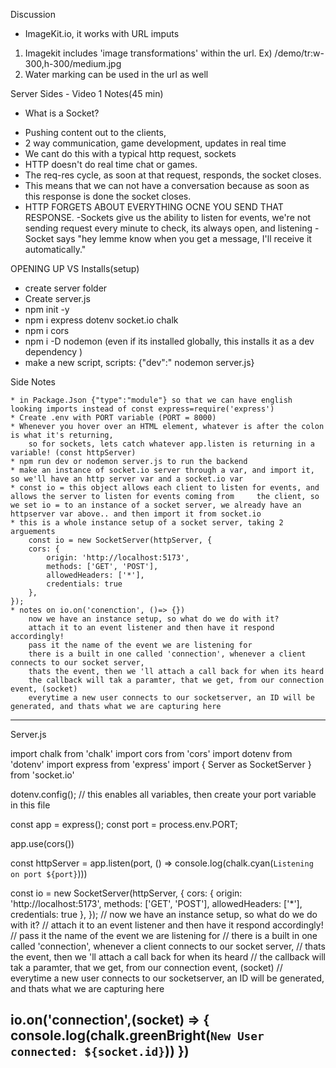 Discussion

* ImageKit.io, it works with URL imputs 
1. Imagekit includes 'image transformations' within the url.
Ex) /demo/tr:w-300,h-300/medium.jpg
2. Water marking can be used in the url as well

Server Sides - Video 1 Notes(45 min)

* What is a Socket?

- Pushing content out to the clients, 
- 2 way communication, game development, updates in real time
- We cant do this with a typical http request, sockets
- HTTP doesn't do real time chat or games.
- The req-res cycle, as soon at that request, responds, the socket closes.
- This means that we can not have a conversation because as soon as this response is done the socket closes.
- HTTP FORGETS ABOUT EVERYTHING OCNE YOU SEND THAT RESPONSE.
-Sockets give us the ability to listen for events, we're not sending request every minute to check, its always open, and listening 
-Socket says "hey lemme know when you get a message, I'll receive it automatically."


OPENING UP VS
Installs(setup)
- create server folder
- Create server.js
- npm init -y
- npm i express dotenv socket.io chalk
- npm i cors
- npm i -D nodemon (even if its installed globally, this installs it as a dev dependency )
- make a new script, scripts: {"dev":" nodemon server.js}

Side Notes

    * in Package.Json {"type":"module"} so that we can have english looking imports instead of const express=require('express')
    * Create .env with PORT variable (PORT = 8000)
    * Whenever you hover over an HTML element, whatever is after the colon is what it's returning,
        so for sockets, lets catch whatever app.listen is returning in a variable! (const httpServer)
    * npm run dev or nodemon server.js to run the backend
    * make an instance of socket.io server through a var, and import it, so we'll have an http server var and a socket.io var
    * const io = this object allows each client to listen for events, and allows the server to listen for events coming from     the client, so we set io = to an instance of a socket server, we already have an httpserver var above.. and then import it from socket.io
    * this is a whole instance setup of a socket server, taking 2 arguements
        const io = new SocketServer(httpServer, {
        cors: {
            origin: 'http://localhost:5173',
            methods: ['GET', 'POST'],
            allowedHeaders: ['*'],
            credentials: true
        },
    });
    * notes on io.on('conenction', ()=> {})
        now we have an instance setup, so what do we do with it?
        attach it to an event listener and then have it respond accordingly!
        pass it the name of the event we are listening for
        there is a built in one called 'connection', whenever a client connects to our socket server,
        thats the event, then we 'll attach a call back for when its heard
        the callback will tak a paramter, that we get, from our connection event, (socket)
        everytime a new user connects to our socketserver, an ID will be generated, and thats what we are capturing here
------------------------------------------------------------------------

Server.js

import chalk from 'chalk'
import cors from 'cors'
import dotenv from 'dotenv'
import express from 'express'
import { Server as SocketServer } from 'socket.io'

dotenv.config(); // this enables all variables, then create your port variable in this file

const app = express();
const port = process.env.PORT;

app.use(cors())

const httpServer = app.listen(port, () => console.log(chalk.cyan(`Listening on port ${port}`)))

const io = new SocketServer(httpServer, {
    cors: {
        origin: 'http://localhost:5173',
        methods: ['GET', 'POST'],
        allowedHeaders: ['*'],
        credentials: true
    },
});
// now we have an instance setup, so what do we do with it?
// attach it to an event listener and then have it respond accordingly!
// pass it the name of the event we are listening for
// there is a built in one called 'connection', whenever a client connects to our socket server,
// thats the event, then we 'll attach a call back for when its heard
// the callback will tak a paramter, that we get, from our connection event, (socket)
// everytime a new user connects to our socketserver, an ID will be generated, and thats what we are capturing here

io.on('connection',(socket) => {
    console.log(chalk.greenBright(`New User connected: ${socket.id}`))
})
--------------------------------------------

